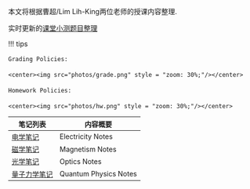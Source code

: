 本文将根据曹超/Lim Lih-King两位老师的授课内容整理.

实时更新的[课堂小测题目整理](https://www.overleaf.com/read/fsgjdnmbhyxd#5498f3)

!!! tips

    Grading Policies:

    <center><img src="photos/grade.png" style = "zoom: 30%;"/></center>

    Homework Policies:

    <center><img src="photos/hw.png" style = "zoom: 30%;"/></center>

<table>
<thead>
    <tr>
        <th>笔记列表</th>
        <th>内容概要</th>
    </tr>
</thead>
<tbody>
    <tr>
        <td><a href="electricity/">电学笔记</a></td>
        <td>Electricity Notes</td>
    </tr>
    <tr>
        <td><a href="magnetism/">磁学笔记</a></td>
        <td>Magnetism Notes</td>
    </tr>
    <tr>
        <td><a href="optics/">光学笔记</a></td>
        <td>Optics Notes</td>
    </tr>
    <tr>
        <td><a href="quantum/">量子力学笔记</a></td>
        <td>Quantum Physics Notes</td>
    </tr>
</tbody>
</table>

